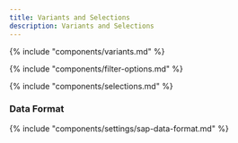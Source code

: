 ```yaml
---
title: Variants and Selections
description: Variants and Selections
---
```


{% include "components/variants.md" %}


{% include "components/filter-options.md" %}

{% include "components/selections.md" %}


### Data Format

{% include "components/settings/sap-data-format.md"  %}
